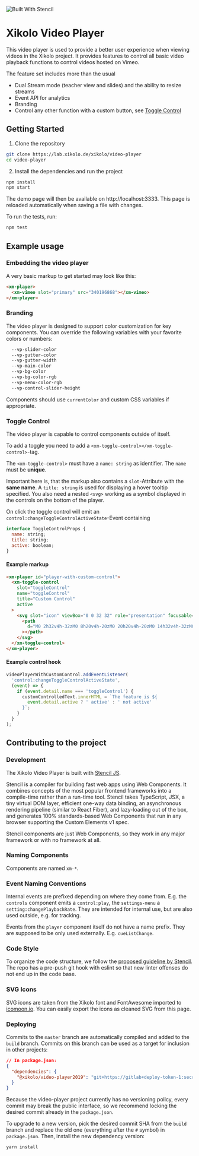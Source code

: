 ![Built With Stencil](https://img.shields.io/badge/-Built%20With%20Stencil-16161d.svg?logo=data%3Aimage%2Fsvg%2Bxml%3Bbase64%2CPD94bWwgdmVyc2lvbj0iMS4wIiBlbmNvZGluZz0idXRmLTgiPz4KPCEtLSBHZW5lcmF0b3I6IEFkb2JlIElsbHVzdHJhdG9yIDE5LjIuMSwgU1ZHIEV4cG9ydCBQbHVnLUluIC4gU1ZHIFZlcnNpb246IDYuMDAgQnVpbGQgMCkgIC0tPgo8c3ZnIHZlcnNpb249IjEuMSIgaWQ9IkxheWVyXzEiIHhtbG5zPSJodHRwOi8vd3d3LnczLm9yZy8yMDAwL3N2ZyIgeG1sbnM6eGxpbms9Imh0dHA6Ly93d3cudzMub3JnLzE5OTkveGxpbmsiIHg9IjBweCIgeT0iMHB4IgoJIHZpZXdCb3g9IjAgMCA1MTIgNTEyIiBzdHlsZT0iZW5hYmxlLWJhY2tncm91bmQ6bmV3IDAgMCA1MTIgNTEyOyIgeG1sOnNwYWNlPSJwcmVzZXJ2ZSI%2BCjxzdHlsZSB0eXBlPSJ0ZXh0L2NzcyI%2BCgkuc3Qwe2ZpbGw6I0ZGRkZGRjt9Cjwvc3R5bGU%2BCjxwYXRoIGNsYXNzPSJzdDAiIGQ9Ik00MjQuNywzNzMuOWMwLDM3LjYtNTUuMSw2OC42LTkyLjcsNjguNkgxODAuNGMtMzcuOSwwLTkyLjctMzAuNy05Mi43LTY4LjZ2LTMuNmgzMzYuOVYzNzMuOXoiLz4KPHBhdGggY2xhc3M9InN0MCIgZD0iTTQyNC43LDI5Mi4xSDE4MC40Yy0zNy42LDAtOTIuNy0zMS05Mi43LTY4LjZ2LTMuNkgzMzJjMzcuNiwwLDkyLjcsMzEsOTIuNyw2OC42VjI5Mi4xeiIvPgo8cGF0aCBjbGFzcz0ic3QwIiBkPSJNNDI0LjcsMTQxLjdIODcuN3YtMy42YzAtMzcuNiw1NC44LTY4LjYsOTIuNy02OC42SDMzMmMzNy45LDAsOTIuNywzMC43LDkyLjcsNjguNlYxNDEuN3oiLz4KPC9zdmc%2BCg%3D%3D&colorA=16161d&style=flat-square)

# Xikolo Video Player

This video player is used to provide a better user experience when viewing videos in the Xikolo project.
It provides features to control all basic video playback functions to control videos hosted on Vimeo.

The feature set includes more than the usual

- Dual Stream mode (teacher view and slides) and the ability to resize streams
- Event API for analytics
- Branding
- Control any other function with a custom button, see [Toggle Control](#toggle-control)

## Getting Started

1. Clone the repository

```bash
git clone https://lab.xikolo.de/xikolo/video-player
cd video-player
```

2. Install the dependencies and run the project

```bash
npm install
npm start
```

The demo page will then be available on http://localhost:3333.
This page is reloaded automatically when saving a file with changes.

To run the tests, run:

```bash
npm test
```

## Example usage

### Embedding the video player

A very basic markup to get started may look like this:

```html
<xm-player>
  <xm-vimeo slot="primary" src="340196868"></xm-vimeo>
</xm-player>
```

### Branding

The video player is designed to support color customization for key components.
You can override the following variables with your favorite colors or numbers:

```css
  --vp-slider-color
  --vp-gutter-color
  --vp-gutter-width
  --vp-main-color
  --vp-bg-color
  --vp-bg-color-rgb
  --vp-menu-color-rgb
  --vp-control-slider-height
```

Components should use `currentColor` and custom CSS variables if appropriate.

### Toggle Control

The video player is capable to control components outside of itself.

To add a toggle you need to add a `<xm-toggle-control></xm-toggle-control>`-tag.

The `<xm-toggle-control>` must have a `name: string` as identifier.
The `name` must be **unique**.

Important here is, that the markup also contains a `slot`-Attribute with the **same name**.
A `title: string` is used for displaying a hover tooltip specified.
You also need a nested `<svg>` working as a symbol displayed in the controls on the bottom of the player.

On click the toggle control will emit an `control:changeToggleControlActiveState`-Event containing

```javascript
interface ToggleControlProps {
  name: string;
  title: string;
  active: boolean;
}
```

#### Example markup

```html
<xm-player id="player-with-custom-control">
  <xm-toggle-control
    slot="toggleControl"
    name="toggleControl"
    title="Custom Control"
    active
  >
    <svg slot="icon" viewBox="0 0 32 32" role="presentation" focusable="false">
      <path
        d="M0 2h32v4h-32zM0 8h20v4h-20zM0 20h20v4h-20zM0 14h32v4h-32zM0 26h32v4h-32z"
      ></path>
    </svg>
  </xm-toggle-control>
</xm-player>
```

#### Example control hook

```javascript
videoPlayerWithCustomControl.addEventListener(
  'control:changeToggleControlActiveState',
  (event) => {
    if (event.detail.name === 'toggleControl') {
      customControlledText.innerHTML = `The feature is ${
        event.detail.active ? ' active' : ' not active'
      }`;
    }
  }
);
```

## Contributing to the project

### Development

The Xikolo Video Player is built with [Stencil JS](https://stenciljs.com).

Stencil is a compiler for building fast web apps using Web Components.
It combines concepts of the most popular frontend frameworks into a compile-time rather than a run-time tool.
Stencil takes TypeScript, JSX, a tiny virtual DOM layer, efficient one-way data binding, an asynchronous rendering pipeline (similar to React Fiber), and lazy-loading out of the box, and generates 100% standards-based Web Components that run in any browser supporting the Custom Elements v1 spec.

Stencil components are just Web Components, so they work in any major framework or with no framework at all.

### Naming Components

Components are named `xm-*`.

### Event Naming Conventions

Internal events are prefixed depending on where they come from.
E.g. the `controls` component emits a `control:play`, the `settings-menu` a `setting:changePlaybackRate`.
They are intended for internal use, but are also used outside, e.g. for tracking.

Events from the `player` component itself do not have a name prefix.
They are supposed to be only used externally.
E.g. `cueListChange`.

### Code Style

To organize the code structure, we follow the [proposed guideline by Stencil](https://stenciljs.com/docs/style-guide#code-organization).
The repo has a pre-push git hook with eslint so that new linter offenses do not end up in the code base.

### SVG Icons

SVG icons are taken from the Xikolo font and FontAwesome imported to [icomoon.io](https://icomoon.io).
You can easily export the icons as cleaned SVG from this page.

### Deploying

Commits to the `master` branch are automatically compiled and added to the `build` branch.
Commits on this branch can be used as a target for inclusion in other projects:

```json
// In package.json:
{
  "dependencies": {
    "@xikolo/video-player2019": "git+https://gitlab+deploy-token-1:secrettoken@lab.xikolo.de/xikolo/video-player#sha"
  }
}
```

Because the video-player project currently has no versioning policy, every commit may break the public interface, so we recommend locking the desired commit already in the `package.json`.

To upgrade to a new version, pick the desired commit SHA from the `build` branch and replace the old one (everything after the `#` symbol) in `package.json`.
Then, install the new dependency version:

```bash
yarn install
```
